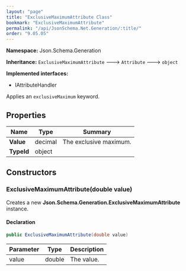 ```yaml
---
layout: "page"
title: "ExclusiveMaximumAttribute Class"
bookmark: "ExclusiveMaximumAttribute"
permalink: "/api/JsonSchema.Net.Generation/:title/"
order: "9.05.05"
---
```

**Namespace:** Json.Schema.Generation

**Inheritance:**
`ExclusiveMaximumAttribute`
 🡒 
`Attribute`
 🡒 
`object`

**Implemented interfaces:**

- IAttributeHandler

Applies an `exclusiveMaximum` keyword.

## Properties

| Name | Type | Summary |
|---|---|---|
| **Value** | decimal | The exclusive maximum. |
| **TypeId** | object |  |
## Constructors

### ExclusiveMaximumAttribute(double value)

Creates a new **Json.Schema.Generation.ExclusiveMaximumAttribute** instance.

#### Declaration

```c#
public ExclusiveMaximumAttribute(double value)
```
| Parameter | Type | Description |
|---|---|---|
| value | double | The value. |

